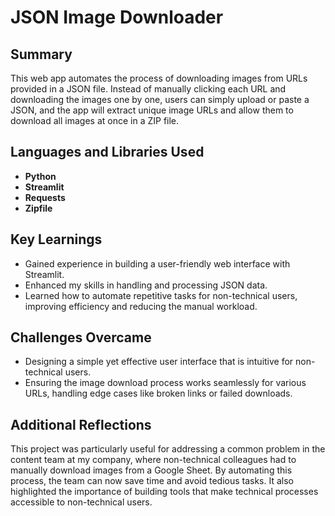 # JSON Image Downloader

## Summary
This web app automates the process of downloading images from URLs provided in a JSON file. Instead of manually clicking each URL and downloading the images one by one, users can simply upload or paste a JSON, and the app will extract unique image URLs and allow them to download all images at once in a ZIP file.

## Languages and Libraries Used
- **Python**
- **Streamlit**
- **Requests**
- **Zipfile**

## Key Learnings
- Gained experience in building a user-friendly web interface with Streamlit.
- Enhanced my skills in handling and processing JSON data.
- Learned how to automate repetitive tasks for non-technical users, improving efficiency and reducing the manual workload.

## Challenges Overcame
- Designing a simple yet effective user interface that is intuitive for non-technical users.
- Ensuring the image download process works seamlessly for various URLs, handling edge cases like broken links or failed downloads.

## Additional Reflections
This project was particularly useful for addressing a common problem in the content team at my company, where non-technical colleagues had to manually download images from a Google Sheet. By automating this process, the team can now save time and avoid tedious tasks. It also highlighted the importance of building tools that make technical processes accessible to non-technical users.
